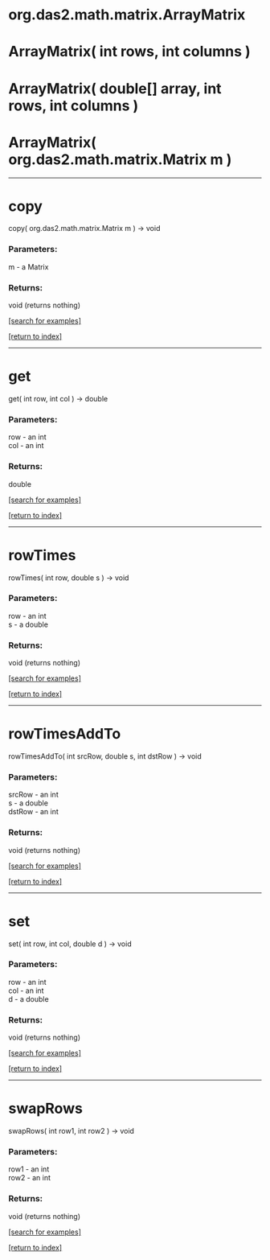 # org.das2.math.matrix.ArrayMatrix



# ArrayMatrix( int rows, int columns )


# ArrayMatrix( double[] array, int rows, int columns )


# ArrayMatrix( org.das2.math.matrix.Matrix m )


***
<a name="copy"></a>
# copy
copy( org.das2.math.matrix.Matrix m ) &rarr; void



### Parameters:
m - a Matrix

### Returns:
void (returns nothing)


<a href="https://github.com/autoplot/dev/search?q=copy&unscoped_q=copy">[search for examples]</a>

<a href="https://github.com/autoplot/documentation/blob/master/javadoc/index-all.md">[return to index]</a>

***
<a name="get"></a>
# get
get( int row, int col ) &rarr; double



### Parameters:
row - an int
<br>col - an int

### Returns:
double


<a href="https://github.com/autoplot/dev/search?q=get&unscoped_q=get">[search for examples]</a>

<a href="https://github.com/autoplot/documentation/blob/master/javadoc/index-all.md">[return to index]</a>

***
<a name="rowTimes"></a>
# rowTimes
rowTimes( int row, double s ) &rarr; void



### Parameters:
row - an int
<br>s - a double

### Returns:
void (returns nothing)


<a href="https://github.com/autoplot/dev/search?q=rowTimes&unscoped_q=rowTimes">[search for examples]</a>

<a href="https://github.com/autoplot/documentation/blob/master/javadoc/index-all.md">[return to index]</a>

***
<a name="rowTimesAddTo"></a>
# rowTimesAddTo
rowTimesAddTo( int srcRow, double s, int dstRow ) &rarr; void



### Parameters:
srcRow - an int
<br>s - a double
<br>dstRow - an int

### Returns:
void (returns nothing)


<a href="https://github.com/autoplot/dev/search?q=rowTimesAddTo&unscoped_q=rowTimesAddTo">[search for examples]</a>

<a href="https://github.com/autoplot/documentation/blob/master/javadoc/index-all.md">[return to index]</a>

***
<a name="set"></a>
# set
set( int row, int col, double d ) &rarr; void



### Parameters:
row - an int
<br>col - an int
<br>d - a double

### Returns:
void (returns nothing)


<a href="https://github.com/autoplot/dev/search?q=set&unscoped_q=set">[search for examples]</a>

<a href="https://github.com/autoplot/documentation/blob/master/javadoc/index-all.md">[return to index]</a>

***
<a name="swapRows"></a>
# swapRows
swapRows( int row1, int row2 ) &rarr; void



### Parameters:
row1 - an int
<br>row2 - an int

### Returns:
void (returns nothing)


<a href="https://github.com/autoplot/dev/search?q=swapRows&unscoped_q=swapRows">[search for examples]</a>

<a href="https://github.com/autoplot/documentation/blob/master/javadoc/index-all.md">[return to index]</a>

